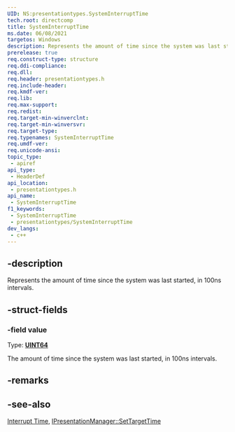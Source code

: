 ```yaml
---
UID: NS:presentationtypes.SystemInterruptTime
tech.root: directcomp
title: SystemInterruptTime
ms.date: 06/08/2021
targetos: Windows
description: Represents the amount of time since the system was last started, in 100ns intervals.
prerelease: true
req.construct-type: structure
req.ddi-compliance: 
req.dll: 
req.header: presentationtypes.h
req.include-header: 
req.kmdf-ver: 
req.lib: 
req.max-support: 
req.redist: 
req.target-min-winverclnt: 
req.target-min-winversvr: 
req.target-type: 
req.typenames: SystemInterruptTime
req.umdf-ver: 
req.unicode-ansi: 
topic_type:
 - apiref
api_type:
 - HeaderDef
api_location:
 - presentationtypes.h
api_name:
 - SystemInterruptTime
f1_keywords:
 - SystemInterruptTime
 - presentationtypes/SystemInterruptTime
dev_langs:
 - c++
---
```


## -description

Represents the amount of time since the system was last started, in 100ns intervals.

## -struct-fields

### -field value

Type: **[UINT64](/windows/desktop/winprog/windows-data-types)**

The amount of time since the system was last started, in 100ns intervals.

## -remarks

## -see-also

[Interrupt Time](/windows/win32/sysinfo/interrupt-time), [IPresentationManager::SetTargetTime](../presentation/nf-presentation-ipresentationmanager-settargettime.md)
